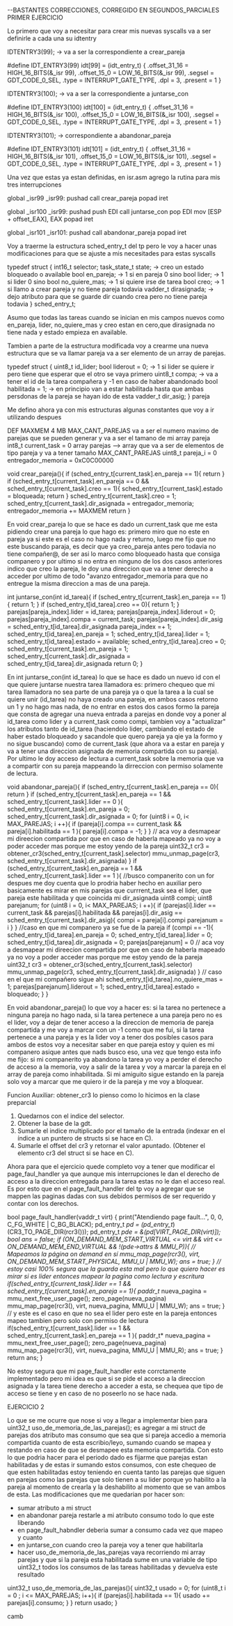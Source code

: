 --BASTANTES CORRECCIONES, CORREGIDO EN SEGUNDOS_PARCIALES
PRIMER EJERCICIO

Lo primero que voy a necesitar para crear mis nuevas syscalls va a ser definirle a cada una su idtentry 

IDTENTRY3(99);     -> va a ser la correspondiente a crear_pareja

#define IDT_ENTRY3(99)
idt[99] = (idt_entry_t) {
.offset_31_16 = HIGH_16_BITS(&_isr 99),
.offset_15_0 = LOW_16_BITS(&_isr 99),
.segsel = GDT_CODE_0_SEL,
.type = INTERRUPT_GATE_TYPE,
.dpl = 3,
.present = 1
}

IDTENTRY3(100);   -> va a ser la correspondiente a juntarse_con

#define IDT_ENTRY3(100)
idt[100] = (idt_entry_t) {
.offset_31_16 = HIGH_16_BITS(&_isr 100),
.offset_15_0 = LOW_16_BITS(&_isr 100),
.segsel = GDT_CODE_0_SEL,
.type = INTERRUPT_GATE_TYPE,
.dpl = 3,
.present = 1
}

IDTENTRY3(101);  -> correspondiente a abandonar_pareja

#define IDT_ENTRY3(101)
idt[101] = (idt_entry_t) {
.offset_31_16 = HIGH_16_BITS(&_isr 101),
.offset_15_0 = LOW_16_BITS(&_isr 101),
.segsel = GDT_CODE_0_SEL,
.type = INTERRUPT_GATE_TYPE,
.dpl = 3,
.present = 1
}

Una vez que estas ya estan definidas, en isr.asm agrego la rutina para mis tres interrupciones 

global _isr99
_isr99:
    pushad
    call crear_pareja
    popad
    iret

global _isr100
_isr99:
    pushad
    push EDI
    call juntarse_con
    pop EDI
    mov [ESP + offset_EAX], EAX
    popad
    iret


global _isr101
_isr101:
    pushad
    call abandonar_pareja
    popad
    iret


Voy a traerme la estructura sched_entry_t del tp pero le voy a hacer unas modificaciones para que se ajuste a mis necesitades para estas syscalls

typedef struct {
    int16_t selector;
    task_state_t state;      -> creo un estado bloqueado o available
    bool en_pareja;          -> 1 si en pareja 0 sino
    bool lider;              -> 1 si lider 0 sino
    bool no_quiere_mas;      -> 1 si quiere irse de tarea
    bool creo;               -> 1 si llamo a crear pareja y no tiene pareja todavia
    vadder_t dirasignada;    -> dejo atributo para que se guarde dir cuando crea pero no tiene pareja todavia 
} sched_entry_t;

Asumo que todas las tareas cuando se inician en mis campos nuevos como en_pareja, lider, no_quiere_mas y creo estan en cero,que dirasignada no tiene nada y estado empieza en available.

Tambien a parte de la estructura modificada voy a crearme una nueva estructura que se va llamar pareja va a ser elemento de un array de parejas. 

typedef struct {
    uint8_t id_lider;
    bool liderout = 0;      -> 1 si lider se quiere ir pero tiene que esperar que el otro se vaya primero 
    uint8_t compa;          -> va a tener el id de la tarea compañera y -1 en caso de haber abandonado
    bool habilitada = 1;    -> en principio van a estar habilitada hasta que ambas persdonas de la pareja se hayan ido de esta 
    vadder_t dir_asig; 
} pareja

Me defino ahora ya con mis estructuras algunas constantes que voy a ir utilizando despues 

DEF MAXMEM 4 MB
MAX_CANT_PAREJAS va a ser el numero maximo de parejas que se pueden generar y va a ser el tamano de mi array pareja
int8_t current_task = 0
array <pareja>  parejas   --> array que va a ser de elementos de tipo pareja y va a tener tamaño MAX_CANT_PAREJAS
uint8_t pareja_i = 0
entregador_memoria = 0xC0C00000


void crear_pareja(){
    if (sched_entry_t[current_task].en_pareja == 1){
        return
    }
    if (sched_entry_t[current_task].en_pareja == 0 && sched_entry_t[current_task].creo == 1){
        sched_entry_t[current_task].estado = bloqueada;
        return
    }
    sched_entry_t[current_task].creo = 1;
    sched_entry_t[current_task].dir_asignada = entregador_memoria;
    entregador_memoria += MAXMEM
    return
}

En void crear_pareja lo que se hace es dado un current_task que me esta pidiendo crear una pareja lo que hago es: primero miro que no este en pareja ya si este es el caso no hago nada y returno, luego me fijo que no este buscando paraja, es decir que ya creo_pareja antes pero todavia no tiene compañer@, de ser asi lo marco como bloqueado hasta que consiga companero y por ultimo si no entra en ninguno de los dos casos anteriores indico que creo la pareja, le doy una direccion que va a tener derecho a acceder por ultimo de todo "avanzo entregador_memoria para que no entregue la misma direccion a mas de una pareja.

int juntarse_con(int id_tarea){
    if (sched_entry_t[current_task].en_pareja == 1){
        return 1;
    }
    if (sched_entry_t[id_tarea].creo == 0){
        return 1;
    }
    parejas[pareja_index].lider = id_tarea;
    parejas[pareja_index].liderout = 0;
    parejas[pareja_index].compa = current_task;
    parejas[pareja_index].dir_asig = sched_entry_t[id_tarea].dir_asignada
    pareja_index =+ 1;
    sched_entry_t[id_tarea].en_pareja = 1;
    sched_entry_t[id_tarea].lider = 1;
    sched_entry_t[id_tarea].estado = available;
    sched_entry_t[id_tarea].creo = 0;
    sched_entry_t[current_task].en_pareja = 1;
    sched_entry_t[current_task].dir_asignada = sched_entry_t[id_tarea].dir_asignada
    return 0;
}

En int juntarse_con(int id_tarea) lo que se hace es dado un nuevo id con el que quiere juntarse nuestra tarea llamadora es: primero chequeo que mi tarea llamadora no sea parte de una pareja ya o que la tarea a la cual se quiere unir (id_tarea) no haya creado una pareja, en ambos casos retorno un 1 y no hago mas nada, de no entrar en estos dos casos formo la pareja que consta de agregar una nueva entrada a parejas en donde voy a poner al id_tarea como lider y a current_task como compi, tambien voy a "actualizar" los atributos tanto de id_tarea (haciendolo lider, cambiando el estado de haber estado bloqueado y sacandole que quero pareja ya qie ya la formo y no sigue buscando) como de current_task (que ahora va a estar en pareja y va a tener una direccion asignada de memoria compartida con su pareja). Por ultimo le doy acceso de lectura a current_task sobre la memoria que va a compartir con su pareja mappeando la dirreccion con permiso solamente de lectura.

void abandonar_pareja(){
    if (sched_entry_t[current_task].en_pareja == 0){
        return
    }
    if (sched_entry_t[current_task].en_pareja == 1 && sched_entry_t[current_task].lider == 0 ){
        sched_entry_t[current_task].en_pareja = 0;
        sched_entry_t[current_task].dir_asignada = 0;
        for (uint8 i = 0, i< MAX_PAREJAS; i ++){
            if (pareja[i].compa == current_task && pareja[i].habilitada == 1 ){
                pareja[i].compa = -1;
            }
        }
        // aca voy a desmapear mi direecion compartida por que en caso de haberla mapeado ya no voy a poder acceder mas porque me estoy yendo de la pareja
        uint32_t cr3 = obtener_cr3(sched_entry_t[current_task].selector)
        mmu_unmap_page(cr3, sched_entry_t[current_task].dir_asignada)
    }
    if (sched_entry_t[current_task].en_pareja == 1 && sched_entry_t[current_task].lider == 1 ){
        //busco companerito con un for despues me doy cuenta que lo prodria haber hecho en auxiliar pero basicamente es mirar en mis parejas que currrent_task sea el lider, que pareja este habilitada y que coincida mi dir_asignada
        uint8 compi;
        uint8 parejanum;
        for (uint8 i = 0, i< MAX_PAREJAS; i ++){
            if (parejas[i].lider == current_task && parejas[i].habilitada && parejas[i].dir_asig == sched_entry_t[current_task].dir_asig){
                compi = pareja[i].compi
                parejanum = i
            }
        }
        //caso en que mi companero ya se fue de la pareja
        if (compi == -1){
            sched_entry_t[id_tarea].en_pareja = 0;
            sched_entry_t[id_tarea].lider = 0;
            sched_entry_t[id_tarea].dir_asignada = 0;
            parejas[parejanum] = 0
            // aca voy a desmapear mi direecion compartida por que en caso de haberla mapeado ya no voy a poder acceder mas porque me estoy yendo de la pareja
            uint32_t cr3 = obtener_cr3(sched_entry_t[current_task].selector)
            mmu_unmap_page(cr3, sched_entry_t[current_task].dir_asignada)
        }
        // caso en el que mi compañero sigue ahi
        sched_entry_t[id_tarea].no_quiere_mas = 1;
        parejas[parejanum].liderout = 1;
        sched_entry_t[id_tarea].estado = bloqueado;
    }
}

En void abandonar_pareja() lo que voy a hacer es: si la tarea no pertenece a ninguna pareja no hago nada, si la tarea pertenece a una pareja pero no es el lider, voy a dejar de tener acceso a la direccion de memoria de pareja compartida y me voy a marcar con un -1 como que me fui, si la tarea pertenece a una pareja y es la lider voy a tener dos posibles casos para ambos de estos voy a necesitar saber en que pareja estoy y quien es mi companero asique antes que nads busco eso, una vez que tengo esta info me fijo: si mi companerito ya abandono la tarea yo voy a perder el derecho de acceso a la memoria, voy a salir de la tarea y voy a marcar la pareja en el array de pareja como inhabilitada. Si mi amiguito sigue estando en la pareja solo voy a marcar que me quiero ir de la pareja y me voy a bloquear.

Funcion Auxiliar:
obtener_cr3 lo pienso como lo hicimos en la clase preparcial
1. Quedarnos con el indice del selector.
2. Obtener la base de la gdt.
3. Sumarle el indice multiplicado por el tamaño de la entrada (indexar en el
índice a un puntero de structs si se hace en C).
4. Sumarle el offset del cr3 y retornar el valor apuntado. (Obtener el elemento
cr3 del struct si se hace en C).

Ahora para que el ejercicio quede completo voy a tener que modificar el page_faul_handler ya que aunque mis interrupciones le dan el derecho de acceso a la direccion entregada para la tarea estas no le dan el acceso real. Es por esto que en el page_fault_handler del tp voy a agregar que se mappen las paginas dadas con sus debidos permisos de ser requerido y contar con los derechos.

bool page_fault_handler(vaddr_t virt) {
    print("Atendiendo page fault...", 0, 0, C_FG_WHITE | C_BG_BLACK);
    pd_entry_t *pd = (pd_entry_t*)(CR3_TO_PAGE_DIR(rcr3()));
    pd_entry_t *pde = &(pd[VIRT_PAGE_DIR(virt)]);
     bool ans = false;
    if (ON_DEMAND_MEM_START_VIRTUAL <= virt && virt <= ON_DEMAND_MEM_END_VIRTUAL && !(pde->attrs & MMU_P)){
    // Mapeamos la página on demand en sí
    mmu_map_page(rcr3(), virt, ON_DEMAND_MEM_START_PHYSICAL, MMU_U | MMU_W);
    ans = true;
    }
    // estoy casi 100% segura que la guarda esta mal pero lo que quiero hacer es mirar si es lider entonces mapear la pagina como lectura y escritura
    if(sched_entry_t[current_task].lider == 1 && sched_entry_t[current_task].en_pareja == 1){
        paddr_t* nueva_pagina = mmu_next_free_user_page(); 
        zero_page(nueva_pagina)
        mmu_map_page(rcr3(), virt, nueva_pagina, MMU_U | MMU_W);
        ans = true;
    }
    // y este es el caso en que no sea el lider pero este en la pareja entonces mapeo tambien pero solo con permiso de lectura
    if(sched_entry_t[current_task].lider == 1 && sched_entry_t[current_task].en_pareja == 1 ){
        paddr_t* nueva_pagina = mmu_next_free_user_page(); 
        zero_page(nueva_pagina)
        mmu_map_page(rcr3(), virt, nueva_pagina, MMU_U | MMU_R);
        ans = true;
    }
  return ans;
}

No estoy segura que mi page_fault_handler este corrctamente implementado pero mi idea es que si se pide el acceso a la direccion asignada y la tarea tiene derecho a acceder a esta, se chequea que tipo de acceso se tiene y en caso de no poseerlo no se hace nada.

EJERCICIO 2 

Lo que se me ocurre que nose si voy a llegar a implementar bien para uint32_t uso_de_memoria_de_las_parejas(); es agregar a mi struct de parejas dos atributo mas consumo que sea que si pareja accedio a memoria compartida cuanto de esta escribio/leyo, sumando cuando se mapea y restando en caso de que se desmapee esta memoria compartida. Con esto lo que podria hacer para el periodo dado es fijarme que parejas estan habilitadas y de estas ir sumando estos consumos, con este chequeo de que esten habilitadas estoy teniendo en cuenta tanto las parejas que siguen en parejas como las parejas que solo tienen a su lider porque yo habilito a la pareja al momento de crearla y la deshabilito al momento que se van ambos de esta.
Las modificaciones que me quedarian por hacer son:
- sumar atributo a mi struct
- en abandonar pareja restarle a mi atributo consumo todo lo que este liberando 
- en page_fault_habndler deberia sumar a consumo cada vez que mapeo y cuanto
- en juntarse_con cuando creo la pareja voy a tener que habilitarla
- hacer uso_de_memoria_de_las_parejas vaya recorriendo mi array parejas y que si la pareja esta habilitada sume en una variable de tipo uint32_t todos los consumos de las tareas habilitadas y devuelva este resultado 


uint32_t uso_de_memoria_de_las_parejas(){
    uint32_t usado = 0;
    for (uint8_t i = 0 ; i <= MAX_PAREJAS; i++){
        if (parejas[i].habilitada == 1){
            usado += parejas[i].consumo;
        }
    }
    return usado;
}

camb